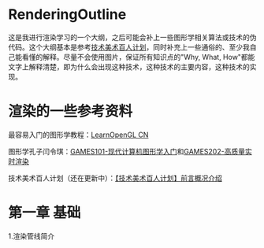 # RenderingOutline

这是我进行渲染学习的一个大纲，之后可能会补上一些图形学相关算法或技术的伪代码。这个大纲基本是参考[技术美术百人计划](https://docs.qq.com/doc/DUFdKZE1oVFd3ZlBs)，同时补充上一些通俗的、至少我自己能看懂的解释。尽量不会使用图片，保证所有知识点的"Why, What, How"都能文字上解释清楚，即为什么会出现这种技术，这种技术的主要内容，这种技术的实现。

# 渲染的一些参考资料

最容易入门的图形学教程：[LearnOpenGL CN](https://learnopengl-cn.github.io/)

图形学孔子闫令琪：[GAMES101-现代计算机图形学入门](https://www.bilibili.com/video/BV1X7411F744)和[GAMES202-高质量实时渲染](https://www.bilibili.com/video/BV1YK4y1T7yY)

技术美术百人计划（还在更新中）：[【技术美术百人计划】前言概况介绍](https://www.bilibili.com/video/BV1oo4y1d71a)

# 第一章 基础

1.渲染管线简介
